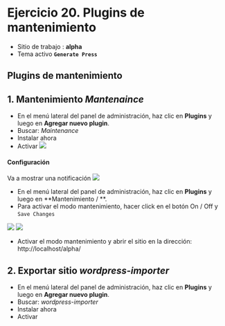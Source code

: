 # Ejercicio 20.  Plugins de mantenimiento

- Sitio de trabajo : **alpha**
- Tema activo **`Generate Press`**

## Plugins de mantenimiento


## 1. Mantenimiento  _Mantenaince_
- En el menú lateral del panel de administración, haz clic en **Plugins** y luego en **Agregar nuevo plugin**.
- Buscar: _Maintenance_
- Instalar ahora
- Activar
![](https://i.imgur.com/xloEfvN.png)

#### Configuración
Va a mostrar una notificación
![](https://i.imgur.com/us1vEcC.png)

- En el menú lateral del panel de administración, haz clic en **Plugins** y luego en **Mantenimiento / **.
- Para activar el modo mantenimiento, hacer click en el botón  On / Off y  `Save Changes`

![](https://i.imgur.com/GA8ouVO.png)
![](https://i.imgur.com/AFOwCA5.png)

- Activar el modo mantenimiento y abrir el sitio en la dirección: http://localhost/alpha/

## 2. Exportar sitio _wordpress-importer_
- En el menú lateral del panel de administración, haz clic en **Plugins** y luego en **Agregar nuevo plugin**.
- Buscar: _wordpress-importer_
- Instalar ahora
- Activar


<!--stackedit_data:
eyJoaXN0b3J5IjpbNTAzNTk0NzQwLC0zMDU4MDI2NDcsLTQ4NT
c0MzcxNV19
-->